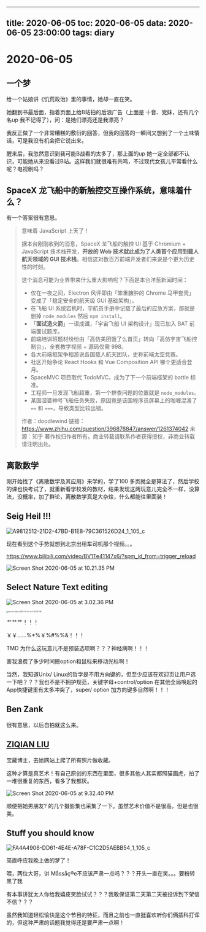 
---
title: 2020-06-05
toc: 2020-06-05
data: 2020-06-05 23:00:00
tags: diary
---


# 2020-06-05

## 一个梦

给一个姑娘讲《饥荒政治》里的事情，她却一直在笑。

她翻到书最后面，指着页面上给B站拍的后浪广告（上面是 十音、党妹，还有几个名up 我不记得了），问：是她们漂亮还是我漂亮？

我反正做了一个非常糟糕的敷衍的回答，但我的回答的一瞬间又想到了一个土味情话，可是我没有机会把它说出来。

醒来后，我忽然意识到我可能B战看的太多了，那上面的up 她一定全部都不认识，可能她从来没看过B站。这样我们就很难有共鸣，不过现代女孩儿平常看什么呢？电视剧吗？

## SpaceX 龙飞船中的新触控交互操作系统，意味着什么？

有一个答案很有意思。

> 意味着 JavaScript 上天了！
>
> 据本台刚刚收到的消息，SpaceX 龙飞船的触控 UI 基于 Chromium + JavaScript 技术栈开发，**开放的 Web 技术就此成为了人类首个应用到载人航天领域的 GUI 技术栈**。相信这对数百万前端开发者们来说是个更为历史性的时刻。
>
> 这个消息可能为业界带来什么重大影响呢？下面是本台洋葱新闻时间：
>
> * 仅在一夜之间，Electron 风评即由「笨重臃肿的 Chrome 马甲套壳」变成了「稳定安全的航天级 GUI 基础架构」。
> * 在飞船 UI 系统宕机时，宇航员手册中记载了最后的应急方案，那就是删掉 `node_modules` 然后 `npm install`。
> * 「**面试造火箭**」一语成谶，「宇宙飞船 UI 架构设计」现已加入 BAT 前端面试题库。
> * 前端培训班题材纷纷由「高仿美团饿了么首页」转向「高仿宇宙飞船控制台」，全套教学视频 + 源码仅需 998。
> * 各大前端框架争相游说各国载人航天团队，史称前端太空竞赛。
> * 社区开始争论 React Hooks 和 Vue Composition API 哪个更适合登月。
> * SpaceMVC 项目取代 TodoMVC，成为了下一个前端框架的 battle 标准。
> * 工程师一旦发现飞船超重，第一个排查问题的位置就是 `node_modules`。
> * 某国湿婆神号飞船任务失败，原因竟是该国程序员屏幕上的咖喱混淆了 `==` 和  `===`，导致类型比较出错。
>
> 作者：doodlewind
> 链接：https://www.zhihu.com/question/396878847/answer/1261374042
> 来源：知乎
> 著作权归作者所有。商业转载请联系作者获得授权，非商业转载请注明出处。

## 离散数学

刚开始找了《离散数学及其应用》来学的，学了100 多页就全是算法了，然后学校的课也快考试了，就重新看学校发的教材，结果发现这两玩意儿完全不一样，没算法，没概率，加了群论，离散数学真是大杂烩，什么都能往里面装！

## Seig Heil !!!
![A9812512-21D2-47BD-B1E8-79C361526D24_1_105_c](https://tva1.sinaimg.cn/large/007S8ZIlgy1gfh899qp57j30mc0r6n0c.jpg)



现在看到这个手势就想到北京出租车司机那个视频。。。

https://www.bilibili.com/video/BV1Te41147x6/?spm_id_from=trigger_reload



![Screen Shot 2020-06-05 at 10.21.35 PM](https://tva1.sinaimg.cn/large/007S8ZIlgy1gfhs0qr6jzj31700u04qp.jpg)



## Select Nature Text editing

![Screen Shot 2020-06-05 at 3.02.36 PM](https://tva1.sinaimg.cn/large/007S8ZIlgy1gfhfc58w94j31d20u01h2.jpg)

<img src="https://tva1.sinaimg.cn/large/007S8ZIlgy1gfhfc5m9duj30e209odhb.jpg" alt="Screen Shot 2020-06-05 at 3.01.55 PM" style="zoom:33%;" />

艹艹艹！！！

￥￥……%*%￥%#%%&！！！

TMD 为什么这玩意儿不是预装选项啊？？？神经病啊！！！

害我浪费了多少时间摁option和鼠标来移动光标啊！

当然，我知道Unix/ Linux的哲学是不用方向键的，但至少应该在欢迎页让用户选一下吧？？？我也不是不拥护规范，关键字母+control/option 在其他全局唤起的App快捷键里有太多冲突了，super/ option 加方向键多自然啊！！！



##  Ben Zank

很有意思，以后自拍就这么来。

## [ZIQIAN LIU](https://ziqianqian.net/work)

宝藏博主，去她网站上爬了所有照片做收藏。

这种才算是真艺术！有自己原创的东西在里面，很多其他人其实都照猫画虎，拍了一堆很重复的东西，看多了我都厌。



![Screen Shot 2020-06-05 at 9.32.40 PM](https://tva1.sinaimg.cn/large/007S8ZIlgy1gfhqo5ra0ej31c00u0jzh.jpg)

顺便把她男朋友? 的几个摄影集也采集了一下。虽然艺术价值不是很高，但是也很美。

## Stuff you should know

![FA4A4906-DD61-4E4E-A78F-C1C2D5AEBB54_1_105_c](https://tva1.sinaimg.cn/large/007S8ZIlgy1gfhrjv1e3hj30ih0wugp1.jpg)

简直呼应我晚上做的梦了！

喂，两位大哥，讲 Måssåç®e不应该严肃一点吗？？？开头一直在笑。。。要粉转黑了我

有本事讲犹太人你给我嬉皮笑脸试试？？？我敢保证第二天第二天被投诉到下架信不信？？？

虽然我知道轻松愉快是这个节目的特征，而且之前也一直挺喜欢听你们俩插科打诨的，但这种严肃的话题我觉得还是要严肃一点啊！
